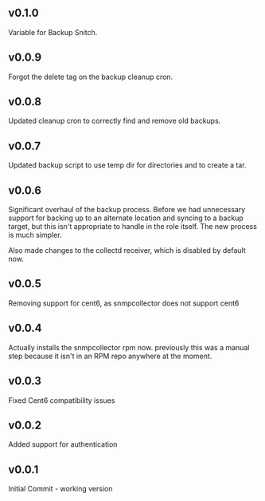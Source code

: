 v0.1.0
---------------------------
Variable for Backup Snitch. 

v0.0.9
---------------------------
Forgot the delete tag on the backup cleanup cron. 

v0.0.8
---------------------------
Updated cleanup cron to correctly find and remove old backups.

v0.0.7
---------------------------
Updated backup script to use temp dir for directories and to create a tar.

v0.0.6
---------------------------
Significant overhaul of the backup process. Before we had unnecessary support
for backing up to an alternate location and syncing to a backup target,
but this isn't appropriate to handle in the role itself. The new process is
much simpler.

Also made changes to the collectd receiver, which is disabled by default now.

v0.0.5
---------------------------
Removing support for cent6, as snmpcollector does not support cent6

v0.0.4
---------------------------
Actually installs the snmpcollector rpm now. previously this was a manual
step because it isn't in an RPM repo anywhere at the moment.

v0.0.3
---------------------------
Fixed Cent6 compatibility issues

v0.0.2
---------------------------
Added support for authentication

v0.0.1
---------------------------
Initial Commit - working version
